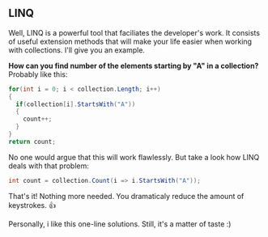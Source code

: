 ## LINQ

Well, LINQ is a powerful tool that faciliates the developer's work. It consists of useful extension methods that will make your life easier when working with collections.
I'll give you an example.

__How can you find number of the elements starting by "A" in a collection?__
Probably like this:
```csharp
for(int i = 0; i < collection.Length; i++)
{
  if(collection[i].StartsWith("A"))
  {
    count++;
  }
}
return count;
```
No one would argue that this will work flawlessly. But take a look how LINQ deals with that problem:

```csharp
int count = collection.Count(i => i.StartsWith("A"));
```
That's it! Nothing more needed. You dramaticaly reduce the amount of keystrokes. :+1:

Personally, i like this one-line solutions. Still, it's a matter of taste :)
